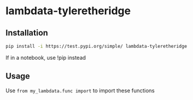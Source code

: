 # lambdata-tyleretheridge

## Installation
```sh
pip install -i https://test.pypi.org/simple/ lambdata-tyleretheridge
```  
If in a notebook, use !pip instead
## Usage
Use 
```from my_lambdata.func import```
to import these functions
